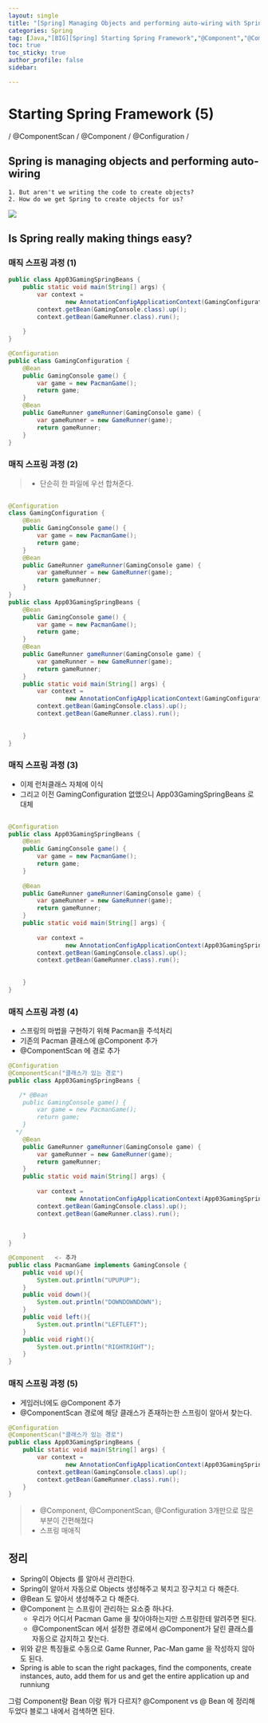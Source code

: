 ```yaml
---
layout: single
title: "[Spring] Managing Objects and performing auto-wiring with Spring"
categories: Spring
tag: [Java,"[BIG][Spring] Starting Spring Framework","@Component","@ComponentScan"]
toc: true
toc_sticky: true
author_profile: false
sidebar:

---
```

# Starting Spring Framework (5)
/ @ComponentScan / @Component / @Configuration /

## Spring is managing objects and performing auto-wiring

	1. But aren't we writing the code to create objects?
	2. How do we get Spring to create objects for us?

![](https://i.imgur.com/4X6BDRZ.png)


## Is Spring really making things easy?

### 매직 스프링 과정 (1)

```java
public class App03GamingSpringBeans {  
    public static void main(String[] args) {  
        var context =  
                new AnnotationConfigApplicationContext(GamingConfiguration.class);  
        context.getBean(GamingConsole.class).up();  
        context.getBean(GameRunner.class).run();  
  
    }  
}
```

```java
@Configuration  
public class GamingConfiguration {  
    @Bean  
    public GamingConsole game() {  
        var game = new PacmanGame();  
        return game;  
    }  
    @Bean  
    public GameRunner gameRunner(GamingConsole game) {  
        var gameRunner = new GameRunner(game);  
        return gameRunner;  
    }  
}
```

### 매직 스프링 과정 (2)

>- 단순히 한 파일에 우선 합쳐준다.

```java
  
@Configuration  
class GamingConfiguration {  
    @Bean  
    public GamingConsole game() {  
        var game = new PacmanGame();  
        return game;  
    }  
    @Bean  
    public GameRunner gameRunner(GamingConsole game) {  
        var gameRunner = new GameRunner(game);  
        return gameRunner;  
    }  
}
public class App03GamingSpringBeans {  
    @Bean  
    public GamingConsole game() {  
        var game = new PacmanGame();  
        return game;  
    }  
    @Bean  
    public GameRunner gameRunner(GamingConsole game) {  
        var gameRunner = new GameRunner(game);  
        return gameRunner;  
    }  
    public static void main(String[] args) {  
        var context =  
                new AnnotationConfigApplicationContext(GamingConfiguration.class);  
        context.getBean(GamingConsole.class).up();  
        context.getBean(GameRunner.class).run();  
  
  
    }  
}
```


### 매직 스프링 과정 (3)
- 이제 런처클래스 자체에 이식
- 그리고 이전 GamingConfiguration 없앴으니 App03GamingSpringBeans 로 대체


```java
  
@Configuration  
public class App03GamingSpringBeans {  
    @Bean  
    public GamingConsole game() {  
        var game = new PacmanGame();  
        return game;  
    }  
  
    @Bean  
    public GameRunner gameRunner(GamingConsole game) {  
        var gameRunner = new GameRunner(game);  
        return gameRunner;  
    }  
    public static void main(String[] args) {  
  
        var context =  
                new AnnotationConfigApplicationContext(App03GamingSpringBeans.class);  
        context.getBean(GamingConsole.class).up();  
        context.getBean(GameRunner.class).run();  
  
  
    }  
}
```


### 매직 스프링 과정 (4)
- 스프링의 마법을 구현하기 위해 Pacman을 주석처리
- 기존의 Pacman 클래스에 @Component 추가
- @ComponentScan 에 경로 추가

```java
@Configuration  
@ComponentScan("클래스가 있는 경로")
public class App03GamingSpringBeans { 

   /* @Bean  
    public GamingConsole game() {  
        var game = new PacmanGame();  
        return game;  
    }  
  */
    @Bean  
    public GameRunner gameRunner(GamingConsole game) {  
        var gameRunner = new GameRunner(game);  
        return gameRunner;  
    }  
    public static void main(String[] args) {  
  
        var context =  
                new AnnotationConfigApplicationContext(App03GamingSpringBeans.class);  
        context.getBean(GamingConsole.class).up();  
        context.getBean(GameRunner.class).run();  
  
  
    }  
}
```

```java
@Component   <- 추가
public class PacmanGame implements GamingConsole {  
    public void up(){  
        System.out.println("UPUPUP");  
    }  
    public void down(){  
        System.out.println("DOWNDOWNDOWN");  
    }  
    public void left(){  
        System.out.println("LEFTLEFT");  
    }  
    public void right(){  
        System.out.println("RIGHTRIGHT");  
    }  
}
```

### 매직 스프링 과정 (5)
- 게임러너에도 @Component 추가
- @ComponentScan 경로에 해당 클래스가 존재하는한 
  스프링이 알아서 찾는다.

```java
@Configuration  
@ComponentScan("클래스가 있는 경로")
public class App03GamingSpringBeans { 
    public static void main(String[] args) {  
        var context =  
                new AnnotationConfigApplicationContext(App03GamingSpringBeans.class);  
        context.getBean(GamingConsole.class).up();  
        context.getBean(GameRunner.class).run();  
    }  
}
```

>- @Component, @ComponentScan, @Configuration 3개만으로 많은 부분이 간편해졌다
>- 스프링 매애직


## 정리
- Spring이 Objects 를 알아서 관리한다.
- Spring이 알아서 자동으로 Objects 생성해주고 북치고 장구치고 다 해준다.
- @Bean 도 알아서 생성해주고 다 해준다.
- @Component 는 스프링이 관리하는 요소중 하나다.
	- 우리가 어디서 Pacman Game 을 찾아야하는지만 스프링한테 알려주면 된다.
	- @ComponentScan 에서 설정한 경로에서 @Component가 달린 클래스를 자동으로 감지하고 찾는다.
- 위와 같은 특징들로 수동으로 Game Runner, Pac-Man game 을 작성하지 않아도 된다.
- Spring is able to scan the right packages, find the components, create instances, auto, add them for us and get the entire application up and runniung

그럼 Component랑 Bean 이랑 뭐가 다르지?
@Component vs @ Bean 에 정리해두었다
블로그 내에서 검색하면 된다.